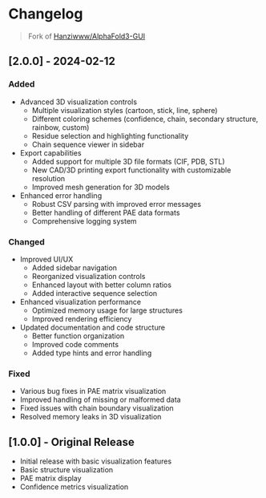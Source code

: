 # Changelog

> Fork of [Hanziwww/AlphaFold3-GUI](https://github.com/Hanziwww/AlphaFold3-GUI)

## [2.0.0] - 2024-02-12

### Added
- Advanced 3D visualization controls
  - Multiple visualization styles (cartoon, stick, line, sphere)
  - Different coloring schemes (confidence, chain, secondary structure, rainbow, custom)
  - Residue selection and highlighting functionality
  - Chain sequence viewer in sidebar
- Export capabilities
  - Added support for multiple 3D file formats (CIF, PDB, STL)
  - New CAD/3D printing export functionality with customizable resolution
  - Improved mesh generation for 3D models
- Enhanced error handling
  - Robust CSV parsing with improved error messages
  - Better handling of different PAE data formats
  - Comprehensive logging system

### Changed
- Improved UI/UX
  - Added sidebar navigation
  - Reorganized visualization controls
  - Enhanced layout with better column ratios
  - Added interactive sequence selection
- Enhanced visualization performance
  - Optimized memory usage for large structures
  - Improved rendering efficiency
- Updated documentation and code structure
  - Better function organization
  - Improved code comments
  - Added type hints and error handling

### Fixed
- Various bug fixes in PAE matrix visualization
- Improved handling of missing or malformed data
- Fixed issues with chain boundary visualization
- Resolved memory leaks in 3D visualization

## [1.0.0] - Original Release

- Initial release with basic visualization features
- Basic structure visualization
- PAE matrix display
- Confidence metrics visualization
